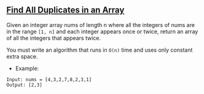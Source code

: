 ## [Find All Duplicates in an Array](https://leetcode.com/problems/find-all-duplicates-in-an-array/description/)

Given an integer array nums of length n where all the integers of nums are in the range `[1, n]` and each integer appears once or twice, return an array of all the integers that appears twice.

You must write an algorithm that runs in `O(n)` time and uses only constant extra space.



- Example:
```
Input: nums = [4,3,2,7,8,2,3,1]
Output: [2,3]
```

